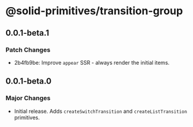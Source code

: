 # @solid-primitives/transition-group

## 0.0.1-beta.1

### Patch Changes

- 2b4fb9be: Improve `appear` SSR - always render the initial items.

## 0.0.1-beta.0

### Major Changes

- Initial release. Adds `createSwitchTransition` and `createListTransition` primitives.
